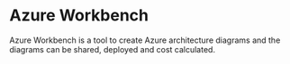 # Azure Workbench

Azure Workbench is a tool to create Azure architecture diagrams and the diagrams can be shared, deployed and cost calculated.
